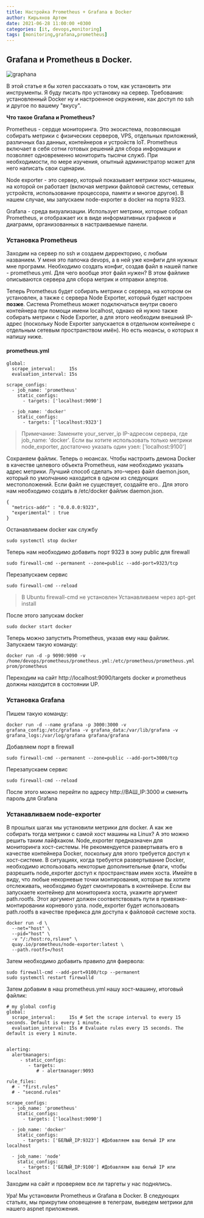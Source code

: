 ```yaml
---
title: Настройка Prometheus + Grafana в Docker
author: Кирьянов Артем
date: 2021-06-28 11:00:00 +0300
categories: [it, devops,monitoring]
tags: [monitoring,grafana,prometheus]
---
```


## Grafana и Prometheus в Docker.

![graphana](https://devopsme.ru/assets/img/sample/pg.png)

В этой статье я бы хотел рассказать о том, как установить эти инструменты. Я буду писать про установку на сервер. Требования: установленный Docker ну и настроенное окружение, как доступ по ssh и другое по вашему "вкусу".

**Что такое Grafana и Prometheus?**

Prometheus - сердце мониторинга. Это экосистема, позволяющая собирать метрики с физических серверов, VPS, отдельных приложений, различных баз данных, контейнеров и устройств IoT. Prometheus включает в себя сотни готовых решений для сбора информации и позволяет одновременно мониторить тысячи служб. При необходимости, по мере изучения, опытный администратор может для него написать свои сценарии.

Node exporter - это сервер, который показывает метрики хост-машины, на которой он работает (включая метрики файловой системы, сетевых устройств, использование процессора, памяти и многое другое). В нашем случае, мы запускаем node-exporter в docker на порта 9323. 

Grafana - среда визуализации. Использует метрики, которые собрал Prometheus, и отображает их в виде информативных графиков и диаграмм, организованных в настраиваемые панели.

### Установка Prometheus

Заходим на сервер по ssh и создаем дирректорию, с любым названием. У меня это папочка devops, а в ней уже конфиги для нужных мне программ. Необходимо создать конфиг, создав файл в нашей папке - prometheus.yml. Для чего вообще этот файл нужен? В этом файлике описываются сервера для сбора метрик и отправки алертов.  

Теперь Prometheus будет собирать метрики с сервера, на котором он установлен, а также с сервера Node Exporter, который будет настроен **позже**. Система Prometheus может подключаться внутри своего контейнера при помощи имени localhost, однако ей нужно также собирать метрики с Node Exporter, а для этого необходим внешний IP-адрес (поскольку Node Exporter запускается в отдельном контейнере с отдельным сетевым пространством имён). Но есть нюансы, о которых я напишу ниже. 

#### prometheus.yml
``` 
global:
  scrape_interval:     15s 
  evaluation_interval: 15s 

scrape_configs:
  - job_name: 'prometheus'
    static_configs:
      - targets: ['localhost:9090']

  - job_name: 'docker'
    static_configs:
      - targets: ['localhost:9323']
```
> Примечание: Замените your_server_ip IP-адресом сервера, где job_name: 'docker'.
> Если вы хотите использовать только метрики node_exporter, достаточно указать один узел: ['localhost:9100']

Сохраняем файлик. Теперь о нюансах. Чтобы настроить демона Docker в качестве целевого объекта Prometheus, нам необходимо указать адрес метрики. Лучший способ сделать это-через файл daemon.json, который по умолчанию находится в одном из следующих местоположений. Если файл не существует, создайте его.. Для этого нам необходимо создать в /etc/docker файлик daemon.json. 

```
{
  "metrics-addr" : "0.0.0.0:9323",
  "experimental" : true
}
```
Останавливаем docker как службу
```
sudo systemctl stop docker
```
Теперь нам необходимо добавить порт 9323 в зону public для firewall
```
sudo firewall-cmd --permanent --zone=public --add-port=9323/tcp
```
Перезапускаем сервис
```
sudo firewall-cmd --reload
```
> В Ubuntu  firewall-cmd не установлен
> Устанавливаем через apt-get install

После этого запускам docker
```
sudo docker start docker
```
Теперь можно запустить Prometheus, указав ему наш файлик. 
Запускаем такую команду: 
```
docker run -d -p 9090:9090 -v /home/devops/prometheus/prometheus.yml:/etc/prometheus/prometheus.yml prom/prometheus
```
Переходим на сайт http://localhost:9090/targets
docker и prometheus должны находится в состоянии UP.

### Установка Grafana

Пишем такую команду: 
```
docker run -d --name grafana -p 3000:3000 -v grafana_config:/etc/grafana -v grafana_data:/var/lib/grafana -v grafana_logs:/var/log/grafana grafana/grafana
```
Добавляем порт в firewall
```
sudo firewall-cmd --permanent --zone=public --add-port=3000/tcp
```
Перезапускаем сервис
```
sudo firewall-cmd --reload
```
После этого можно перейти по адресу http://ВАШ_IP:3000 и сменить пароль для Grafana

### Устанавливаем node-exporter 

В прошлых шагах мы установили метрики для docker. А как же собирать тогда метрики с самой хост машины на Linux? 
А это можно решить таким лайфхаком. Node_exporter предназначен для мониторинга хост-системы. Не рекомендуется развертывать его в качестве контейнера Docker, поскольку для этого требуется доступ к хост-системе.
В ситуациях, когда требуется развертывание Docker, необходимо использовать некоторые дополнительные флаги, чтобы разрешить node_exporter доступ к пространствам имен хоста.
Имейте в виду, что любые некорневые точки монтирования, которые вы хотите отслеживать, необходимо будет смонтировать в контейнере.
Если вы запускаете контейнер для мониторинга хоста, укажите аргумент path.rootfs. Этот аргумент должен соответствовать пути в привязке-монтировании корневого узла. node_exporter будет использовать path.rootfs в качестве префикса для доступа к файловой системе хоста.
```
docker run -d \
  --net="host" \
  --pid="host" \
  -v "/:/host:ro,rslave" \
  quay.io/prometheus/node-exporter:latest \
  --path.rootfs=/host
```
Затем необходимо добавить правило для фаервола: 
```
sudo firewall-cmd --add-port=9100/tcp --permanent
sudo systemctl restart firewalld
```
Затем добавим в наш prometheus.yml нашу хост-машину, итоговый файлик: 
```
# my global config
global:
  scrape_interval:     15s # Set the scrape interval to every 15 seconds. Default is every 1 minute.
  evaluation_interval: 15s # Evaluate rules every 15 seconds. The default is every 1 minute.

  
alerting:
  alertmanagers:
     - static_configs:
        - targets:
           # - alertmanager:9093

rule_files:
  # - "first.rules"
  # - "second.rules"

scrape_configs:
  - job_name: 'prometheus'
    static_configs:
      - targets: ['localhost:9090']

  - job_name: 'docker'
    static_configs:
      - targets: ['БЕЛЫЙ_IP:9323'] #Добавляем ваш белый IP или localhost

  - job_name: 'node'
    static_configs:
      - targets: ['БЕЛЫЙ_IP:9100'] #Добавляем ваш белый IP или localhost
```
Заходим на сайт и проверяем все ли таргеты у нас поднялись. 

Ура! Мы установили Prometheus и Grafana в Docker. В следующих статьях, мы прикрутим оповещение в телеграм, выведем метрики для нашего aspnet приложения. 